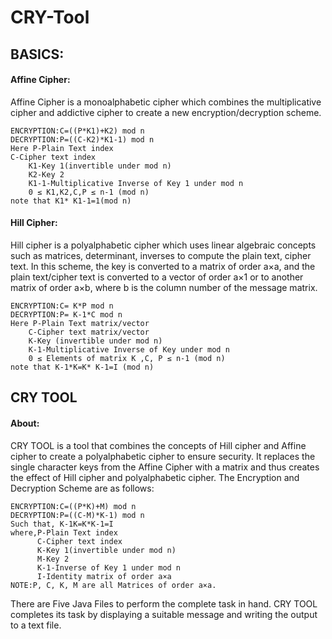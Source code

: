 # CRY-Tool
## BASICS:
#### Affine Cipher:
Affine Cipher is a monoalphabetic cipher which combines the multiplicative cipher and addictive cipher to create a new encryption/decryption scheme.

	ENCRYPTION:C=((P*K1)+K2) mod n  
	DECRYPTION:P=((C-K2)*K1-1) mod n
	Here P-Plain Text index
	C-Cipher text index
        K1-Key 1(invertible under mod n)
        K2-Key 2
        K1-1-Multiplicative Inverse of Key 1 under mod n
        0 ≤ K1,K2,C,P ≤ n-1 (mod n)
	note that K1* K1-1=1(mod n)

#### Hill Cipher:
Hill cipher is a polyalphabetic cipher which uses linear algebraic concepts such as matrices, determinant, inverses to compute the plain text, cipher text. In this scheme, the key is converted to a matrix of order a×a, and the plain text/cipher text is converted to a vector of order a×1 or to another matrix of order a×b, where b is the column number of the message matrix.
	
	ENCRYPTION:C= K*P mod n
   	DECRYPTION:P= K-1*C mod n
	Here P-Plain Text matrix/vector
        C-Cipher text matrix/vector
        K-Key (invertible under mod n) 
        K-1-Multiplicative Inverse of Key under mod n
        0 ≤ Elements of matrix K ,C, P ≤ n-1 (mod n)
	note that K-1*K=K* K-1=I (mod n)


## CRY TOOL

#### About:
CRY TOOL is a tool that combines the concepts of Hill cipher and Affine cipher to create a polyalphabetic cipher to ensure security. It replaces the single character keys from the Affine Cipher with a matrix and thus creates the effect of Hill cipher and polyalphabetic cipher. The Encryption and Decryption Scheme are as follows: 

	ENCRYPTION:C=((P*K)+M) mod n
	DECRYPTION:P=((C-M)*K-1) mod n
	Such that, K-1K=K*K-1=I
   	where,P-Plain Text index
   	      C-Cipher text index
   	      K-Key 1(invertible under mod n)
   	      M-Key 2
	      K-1-Inverse of Key 1 under mod n
	      I-Identity matrix of order a×a
	NOTE:P, C, K, M are all Matrices of order a×a.

There are Five Java Files to perform the complete task in hand.
CRY TOOL completes its task by displaying a suitable message and writing the output to a text file.

